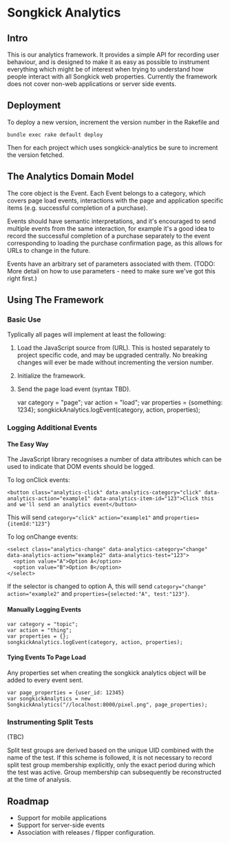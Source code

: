 # Songkick Analytics

## Intro

This is our analytics framework. It provides a simple API for
recording user behaviour, and is designed to make it as easy as
possible to instrument everything which might be of interest when
trying to understand how people interact with all Songkick web
properties. Currently the framework does not cover non-web
applications or server side events.

## Deployment

To deploy a new version, increment the version number in the Rakefile and

    bundle exec rake default deploy

Then for each project which uses songkick-analytics be sure to increment
the version fetched.

## The Analytics Domain Model

The core object is the Event. Each Event belongs to a category, which
covers page load events, interactions with the page and application
specific items (e.g. successful completion of a purchase).

Events should have semantic interpretations, and it's encouraged to
send multiple events from the same interaction, for example it's a
good idea to record the successful completion of a purchase separately
to the event corresponding to loading the purchase confirmation page,
as this allows for URLs to change in the future.

Events have an arbitrary set of parameters associated with
them. (TODO: More detail on how to use parameters - need to make sure
we've got this right first.)

## Using The Framework

### Basic Use

Typlically all pages will implement at least the following:

1. Load the JavaScript source from (URL). This is hosted separately to
project specific code, and may be upgraded centrally. No breaking
changes will ever be made without incrementing the version number.

2. Initialize the framework.

    <script type="text/javascript" src="//d20omhqjbcr74g.cloudfront.net/javascripts/songkick-analytics.0.1.4.min.js"></script>
    <script type="text/javascript">
      var page_properties = {user_id: 12345}
      var songkickAnalytics = new SongkickAnalytics("//localhost:8000/pixel.png", page_properties);
      songkickAnalytics.init()
    </script>

3. Send the page load event (syntax TBD).

    var category = "page";
    var action = "load";
    var properties = {something: 1234};
    songkickAnalytics.logEvent(category, action, properties);

### Logging Additional Events

#### The Easy Way

The JavaScript library recognises a number of data attributes which
can be used to indicate that DOM events should be logged.

To log onClick events:

    <button class="analytics-click" data-analytics-category="click" data-analytics-action="example1" data-analytics-item-id="123">Click this and we'll send an analytics event</button>

This will send `category="click"` `action="example1"` and `properties={itemId:"123"}`

To log onChange events:

    <select class="analytics-change" data-analytics-category="change" data-analytics-action="example2" data-analytics-test="123">
      <option value="A">Option A</option>
      <option value="B">Option B</option>
    </select>

If the selector is changed to option A, this will send `category="change"` `action="example2"` and `properties={selected:"A", test:"123"}`.

#### Manually Logging Events

    var category = "topic";
    var action = "thing";
    var properties = {};
    songkickAnalytics.logEvent(category, action, properties);

#### Tying Events To Page Load

Any properties set when creating the songkick analytics object will be added to every event sent.

    var page_properties = {user_id: 12345}
    var songkickAnalytics = new SongkickAnalytics("//localhost:8000/pixel.png", page_properties);

### Instrumenting Split Tests

(TBC)

Split test groups are derived based on the unique UID combined with
the name of the test. If this scheme is followed, it is not necessary
to record split test group membership explicitly, only the exact
period during which the test was active.  Group membership can
subsequently be reconstructed at the time of analysis.

## Roadmap

* Support for mobile applications
* Support for server-side events
* Association with releases / flipper configuration.

